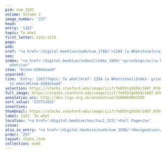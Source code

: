 ```yaml
---
pid: num_1591
volume: Volume 2
image_number: '237'
head:
entry: '1167'
topic: To whet
first_letter: 1151-1175
page:
add:
xref: "<a href='/digital-beehive/num6/num_1788/'>1284 [a Whetstone]</a>"
see:
index: "<a href='/digital-beehive/index2/index_1684/'>grinding</a>|<a href='/digital-beehive/index5/index_4461/'>to
  whet</a>"
item: "#item-d3842eae9"
unparsed:
line: 'Entry: 1167|Topic: To whet|Xref: 1284 [a Whetstone]|Index: grinding|Index:
  to whet|#item-d3842eae9'
selection: https://stacks.stanford.edu/image/iiif/fm855tg5659/1607_0704/397,1822,2947,592/full/0/default.jpg
full_image: https://stacks.stanford.edu/image/iiif/fm855tg5659/1607_0704/full/full/0/default.jpg
annotation_uri: http://dev.llgc.org.uk/annotation/1588869083350
sort_value: '223711822'
insertion:
thumbnail: https://stacks.stanford.edu/image/iiif/fm855tg5659/1607_0704/397,1822,600,180/250,/0/default.jpg
label: 1167. To whet
location: "<a href='/digital-beehive/toc/toc2_227/'>Full Page</a>"
issue:
also_in_entry: "<a href='/digital-beehive/num5/num_1590/'>Resignation</a>"
order: '257'
layout: alpha_item
collection: num5
---
```

